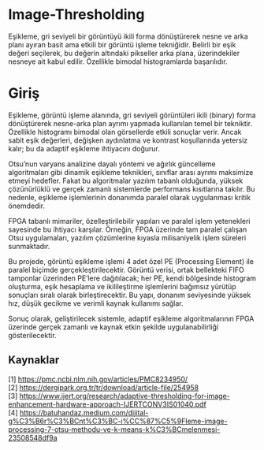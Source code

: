 # Image-Thresholding
Eşikleme, gri seviyeli bir görüntüyü ikili forma dönüştürerek nesne ve arka planı ayıran basit ama etkili bir görüntü işleme tekniğidir. Belirli bir eşik değeri seçilerek, bu değerin altındaki pikseller arka plana, üzerindekiler nesneye ait kabul edilir. Özellikle bimodal histogramlarda başarılıdır.

# Giriş
Eşikleme, görüntü işleme alanında, gri seviyeli görüntüleri ikili (binary) forma dönüştürerek nesne-arka plan ayrımı yapmada kullanılan temel bir tekniktir. Özellikle histogramı bimodal olan görsellerde etkili sonuçlar verir. Ancak sabit eşik değerleri, değişken aydınlatma ve kontrast koşullarında yetersiz kalır; bu da adaptif eşikleme ihtiyacını doğurur.  

Otsu’nun varyans analizine dayalı yöntemi ve ağırlık güncelleme algoritmaları gibi dinamik eşikleme teknikleri, sınıflar arası ayrımı maksimize etmeyi hedefler. Fakat bu algoritmalar yazılım tabanlı olduğunda, yüksek çözünürlüklü ve gerçek zamanlı sistemlerde performans kısıtlarına takılır. Bu nedenle, eşikleme işlemlerinin donanımda paralel olarak uygulanması kritik önemdedir.  

FPGA tabanlı mimariler, özelleştirilebilir yapıları ve paralel işlem yetenekleri sayesinde bu ihtiyacı karşılar. Örneğin, FPGA üzerinde tam paralel çalışan Otsu uygulamaları, yazılım çözümlerine kıyasla milisaniyelik işlem süreleri sunmaktadır.  

Bu projede, görüntü eşikleme işlemi 4 adet özel PE (Processing Element) ile paralel biçimde gerçekleştirilecektir. Görüntü verisi, ortak bellekteki FIFO tamponlar üzerinden PE’lere dağıtılacak; her PE, kendi bölgesinde histogram oluşturma, eşik hesaplama ve ikilileştirme işlemlerini bağımsız yürütüp sonuçları sıralı olarak birleştirecektir. Bu yapı, donanım seviyesinde yüksek hız, düşük gecikme ve verimli kaynak kullanımı sağlar.  

Sonuç olarak, geliştirilecek sistemle, adaptif eşikleme algoritmalarının FPGA üzerinde gerçek zamanlı ve kaynak etkin şekilde uygulanabilirliği gösterilecektir.  
## Kaynaklar
[1] https://pmc.ncbi.nlm.nih.gov/articles/PMC8234950/  
[2] https://dergipark.org.tr/tr/download/article-file/254958  
[3] https://www.ijert.org/research/adaptive-thresholding-for-image-enhancement-hardware-approach-IJERTCONV3IS01040.pdf  
[4] https://batuhandaz.medium.com/dijital-g%C3%B6r%C3%BCnt%C3%BC-i%CC%87%C5%9Fleme-image-processing-7-otsu-methodu-ve-k-means-k%C3%BCmelenmesi-23508548df9a  
